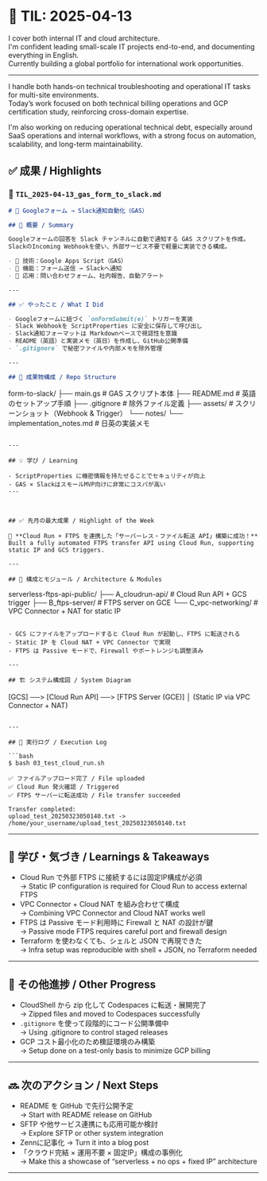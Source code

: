 # 📘 TIL: 2025-04-13

I cover both internal IT and cloud architecture.  
I'm confident leading small-scale IT projects end-to-end, and documenting everything in English.  
Currently building a global portfolio for international work opportunities.

---

I handle both hands-on technical troubleshooting and operational IT tasks for multi-site environments.  
Today’s work focused on both technical billing operations and GCP certification study, reinforcing cross-domain expertise. 

I'm also working on reducing operational technical debt, especially around SaaS operations and internal workflows, with a strong focus on automation, scalability, and long-term maintainability.


## ✅ 成果 / Highlights

### 📘 `TIL_2025-04-13_gas_form_to_slack.md`

```markdown
# 📩 Googleフォーム → Slack通知自動化（GAS）

## 🔧 概要 / Summary

Googleフォームの回答を Slack チャンネルに自動で通知する GAS スクリプトを作成。  
SlackのIncoming Webhookを使い、外部サービス不要で軽量に実装できる構成。

- 🧠 技術：Google Apps Script（GAS）
- 🧰 機能：フォーム送信 → Slackへ通知
- 📎 応用：問い合わせフォーム、社内報告、自動アラート

---

## ✅ やったこと / What I Did

- Googleフォームに紐づく `onFormSubmit(e)` トリガーを実装
- Slack Webhookを ScriptProperties に安全に保存して呼び出し
- Slack通知フォーマットは Markdownベースで視認性を意識
- README（英語）と実装メモ（英日）を作成し、GitHub公開準備
- `.gitignore` で秘密ファイルや内部メモを除外管理

---

## 📂 成果物構成 / Repo Structure

```
form-to-slack/
├── main.gs                # GAS スクリプト本体
├── README.md              # 英語のセットアップ手順
├── .gitignore             # 除外ファイル定義
├── assets/                # スクリーンショット（Webhook & Trigger）
└── notes/
    └── implementation_notes.md  # 日英の実装メモ
```

---

## 💡 学び / Learning

- ScriptProperties に機密情報を持たせることでセキュリティが向上
- GAS × SlackはスモールMVP向けに非常にコスパが高い
---



## ✅ 先月の最大成果 / Highlight of the Week

🚀 **Cloud Run + FTPS を連携した「サーバーレス・ファイル転送 API」構築に成功！**  
Built a fully automated FTPS transfer API using Cloud Run, supporting static IP and GCS triggers.

---

## 🔧 構成とモジュール / Architecture & Modules

```
serverless-ftps-api-public/
├── A_cloudrun-api/      # Cloud Run API + GCS trigger
├── B_ftps-server/       # FTPS server on GCE
└── C_vpc-networking/    # VPC Connector + NAT for static IP
```

- GCS にファイルをアップロードすると Cloud Run が起動し、FTPS に転送される  
- Static IP を Cloud NAT + VPC Connector で実現  
- FTPS は Passive モードで、Firewall やポートレンジも調整済み

---

## 🏗️ システム構成図 / System Diagram

```
[GCS] ──> [Cloud Run API] ──> [FTPS Server (GCE)]
               │
      (Static IP via VPC Connector + NAT)
```

---

## 🧪 実行ログ / Execution Log

```bash
$ bash 03_test_cloud_run.sh

✅ ファイルアップロード完了 / File uploaded  
✅ Cloud Run 発火確認 / Triggered  
✅ FTPS サーバーに転送成功 / File transfer succeeded

Transfer completed:
upload_test_20250323050140.txt -> /home/your_username/upload_test_20250323050140.txt
```

---

## 🧠 学び・気づき / Learnings & Takeaways

- Cloud Run で外部 FTPS に接続するには固定IP構成が必須  
  → Static IP configuration is required for Cloud Run to access external FTPS  
- VPC Connector + Cloud NAT を組み合わせて構成  
  → Combining VPC Connector and Cloud NAT works well  
- FTPS は Passive モード利用時に Firewall と NAT の設計が鍵  
  → Passive mode FTPS requires careful port and firewall design  
- Terraform を使わなくても、シェルと JSON で再現できた  
  → Infra setup was reproducible with shell + JSON, no Terraform needed

---

## 📌 その他進捗 / Other Progress

- CloudShell から zip 化して Codespaces に転送・展開完了  
  → Zipped files and moved to Codespaces successfully  
- `.gitignore` を使って段階的にコード公開準備中  
  → Using .gitignore to control staged releases  
- GCP コスト最小化のため検証環境のみ構築  
  → Setup done on a test-only basis to minimize GCP billing

---

## 🔜 次のアクション / Next Steps

- README を GitHub で先行公開予定  
  → Start with README release on GitHub  
- SFTP や他サービス連携にも応用可能か検討  
  → Explore SFTP or other system integration  
- Zennに記事化
  → Turn it into a blog post
- 「クラウド完結 × 運用不要 × 固定IP」構成の事例化  
  → Make this a showcase of “serverless + no ops + fixed IP” architecture


---
